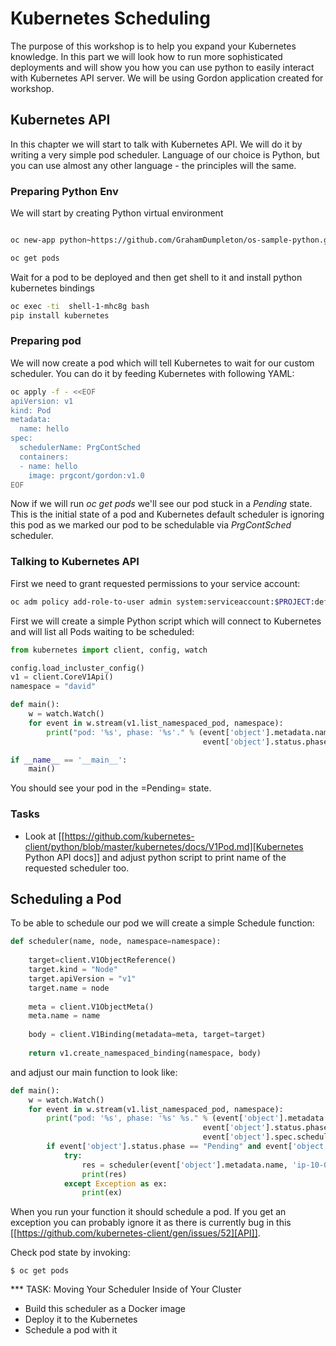 # Kubernetes Scheduling #


The purpose of this workshop is to help you expand your Kubernetes
knowledge. In this part we will look how to run more sophisticated
deployments and will show you how you can use python to easily interact
with Kubernetes API server. We will be using Gordon application created
for workshop.

## Kubernetes API

In this chapter we will start to talk with Kubernetes API. We will do it by writing a very simple pod scheduler.
Language of our choice is Python, but you can use almost any other language - the principles will the same.

### Preparing Python Env

We will start by creating Python virtual environment

``` bash

oc new-app python~https://github.com/GrahamDumpleton/os-sample-python.git --name shell

oc get pods
```

Wait for a pod to be deployed and then get shell to it and install python kubernetes bindings
``` bash
oc exec -ti  shell-1-mhc8g bash
pip install kubernetes
```

### Preparing pod

We will now create a pod which will tell Kubernetes to wait for our custom scheduler.
You can do it by feeding Kubernetes with following YAML:

``` bash
oc apply -f - <<EOF
apiVersion: v1
kind: Pod
metadata:
  name: hello
spec:
  schedulerName: PrgContSched
  containers:
  - name: hello
    image: prgcont/gordon:v1.0
EOF
```

Now if we will run *oc get pods* we'll see our pod stuck in a *Pending* state.
This is the initial state of a pod and Kubernetes default scheduler is ignoring this pod as we marked our pod to be schedulable via *PrgContSched* scheduler.

### Talking to Kubernetes API

First we need to grant requested permissions to your service account:

``` bash
oc adm policy add-role-to-user admin system:serviceaccount:$PROJECT:default
```

First we will create a simple Python script which will connect to Kubernetes and will list all Pods waiting to be scheduled:

``` python
from kubernetes import client, config, watch

config.load_incluster_config()
v1 = client.CoreV1Api()
namespace = "david"

def main():
    w = watch.Watch()
    for event in w.stream(v1.list_namespaced_pod, namespace):
        print("pod: '%s', phase: '%s'." % (event['object'].metadata.name,
                                           event['object'].status.phase))

if __name__ == '__main__':
    main()
```

You should see your pod in the =Pending= state.

### Tasks

- Look at [[https://github.com/kubernetes-client/python/blob/master/kubernetes/docs/V1Pod.md][Kubernetes Python API docs]] and adjust python script to print name of the requested scheduler too.

## Scheduling a Pod

To be able to schedule our pod we will create a simple Schedule function:

``` python
def scheduler(name, node, namespace=namespace):
        
    target=client.V1ObjectReference()
    target.kind = "Node"
    target.apiVersion = "v1"
    target.name = node
    
    meta = client.V1ObjectMeta()
    meta.name = name
    
    body = client.V1Binding(metadata=meta, target=target)
    
    return v1.create_namespaced_binding(namespace, body)
```

and adjust our main function to look like:

``` python
def main():
    w = watch.Watch()
    for event in w.stream(v1.list_namespaced_pod, namespace):
        print("pod: '%s', phase: '%s' %s." % (event['object'].metadata.name,
                                           event['object'].status.phase,
                                           event['object'].spec.scheduler_name))
        if event['object'].status.phase == "Pending" and event['object'].spec.scheduler_name == "PrgContSched":
            try:
                res = scheduler(event['object'].metadata.name, 'ip-10-0-131-66.eu-central-1.compute.internal')
                print(res)
            except Exception as ex:
                print(ex)
```

When you run your function it should schedule a pod. If you get an exception you can probably ignore it as there is currently bug in this [[https://github.com/kubernetes-client/gen/issues/52][API]].

Check pod state by invoking:

``` bassh
$ oc get pods
``` 

*** TASK: Moving Your Scheduler Inside of Your Cluster
- Build this scheduler as a Docker image
- Deploy it to the Kubernetes
- Schedule a pod with it